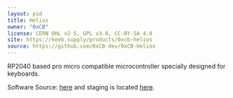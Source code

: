 ```yaml
---
layout: pid
title: Helios
owner: "0xCB"
license: CERN OHL v2-S, GPL v3.0, CC-BY-SA 4.0
site: https://keeb.supply/products/0xcb-helios
source: https://github.com/0xCB-dev/0xCB-Helios
---
```


RP2040 based pro micro compatible microcontroller specially designed for keyboards.

Software Source: [here](https://github.com/qmk/qmk_firmware/tree/master/keyboards/0xcb) and staging is located [here](https://github.com/0xCB-dev/keeb-firmware-source).
